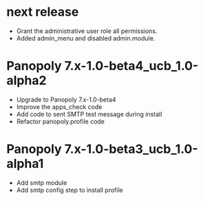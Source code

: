 next release
============
* Grant the administrative user role all permissions.
* Added admin_menu and disabled admin.module.

Panopoly 7.x-1.0-beta4_ucb_1.0-alpha2
=====================================
* Upgrade to Panopoly 7.x-1.0-beta4
* Improve the apps_check code
* Add code to sent SMTP test message during install
* Refactor panopoly.profile code

Panopoly 7.x-1.0-beta3_ucb_1.0-alpha1
=====================================
* Add smtp module
* Add smtp config step to install profile